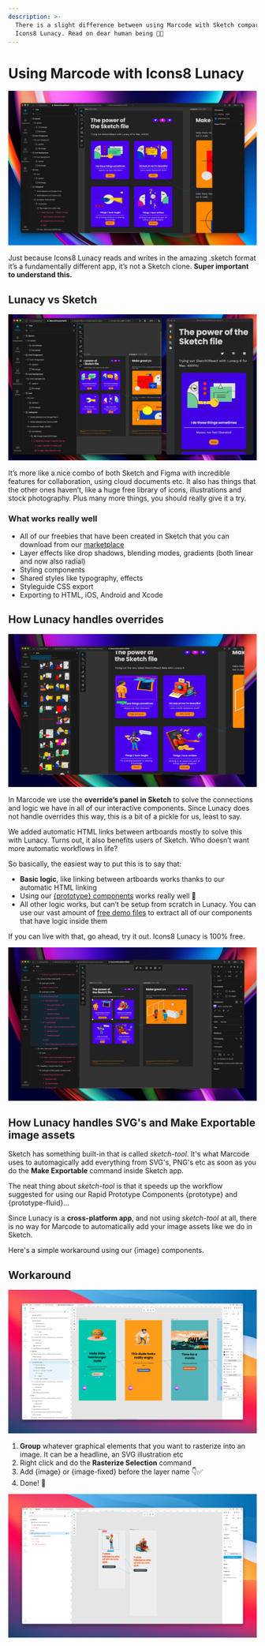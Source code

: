 ```yaml
---
description: >-
  There is a slight difference between using Marcode with Sketch compared to
  Icons8 Lunacy. Read on dear human being 🤖🧡
---
```


# Using Marcode with Icons8 Lunacy

![Icons8 Lunacy is really beautiful!](../.gitbook/assets/lunacy-s2r.png)

Just because Icons8 Lunacy reads and writes in the amazing .sketch format it’s a fundamentally different app, it’s not a Sketch clone. **Super important to understand this.**

## Lunacy vs Sketch

![](<../.gitbook/assets/image (7).png>)

It’s more like a nice combo of both Sketch and Figma with incredible features for collaboration, using cloud documents etc. It also has things that the other ones haven’t, like a huge free library of icons, illustrations and stock photography. Plus many more things, you should really give it a try.

### What works really well

* All of our freebies that have been created in Sketch that you can download from our [marketplace](https://marketplace.sketch2react.io/product-category/freebies/)
* Layer effects like drop shadows, blending modes, gradients (both linear and now also radial)
* Styling components
* Shared styles like typography, effects
* Styleguide CSS export
* Exporting to HTML, iOS, Android and Xcode

## How Lunacy handles overrides

![](<../.gitbook/assets/image (6).png>)

In Marcode we use the **override’s panel in Sketch** to solve the connections and logic we have in all of our interactive components. Since Lunacy does not handle overrides this way, this is a bit of a pickle for us, least to say.

We added automatic HTML links between artboards mostly to solve this with Lunacy. Turns out, it also benefits users of Sketch. Who doesn’t want more automatic workflows in life?

So basically, the easiest way to put this is to say that:

* **Basic logic**, like linking between artboards works thanks to our automatic HTML linking
* Using our [{prototype} components](https://sketch2react.gitbook.io/marcode/learn/components#rapid-prototyping-components) works really well :tada:
* All other logic works, but can’t be setup from scratch in Lunacy. You can use our vast amount of [free demo files](https://marketplace.sketch2react.io/product-category/freebies/) to extract all of our components that have logic inside them

If you can live with that, go ahead, try it out. Icons8 Lunacy is 100% free.

![](<../.gitbook/assets/image (5).png>)

## **How Lunacy handles SVG's and Make Exportable image assets**

Sketch has something built-in that is called _sketch-tool_. It's what Marcode uses to automagically add everything from SVG's, PNG's etc as soon as you do the **Make Exportable** command inside Sketch app.

The neat thing about _sketch-tool_ is that it speeds up the workflow suggested for using our Rapid Prototype Components {prototype} and {prototype-fluid}…

Since Lunacy is a **cross-platform app**, and not using _sketch-tool_ at all, there is no way for Marcode to automatically add your image assets like we do in Sketch.&#x20;

Here's a simple workaround using our {image} components.



## Workaround

![In this example we have grouped some text and a nice looking button](<../.gitbook/assets/CleanShot 2022-05-23 at 11.47.15.png>)

1. **Group** whatever graphical elements that you want to rasterize into an image. It can be a headline, an SVG illustration etc
2. Right click and do the **Rasterize Selection** command
3. Add {image} or {image-fixed} before the layer name 👇✅
4. Done! 🎉

![We added {image} to the image layer name](<../.gitbook/assets/CleanShot 2022-05-23 at 11.57.57.png>)

